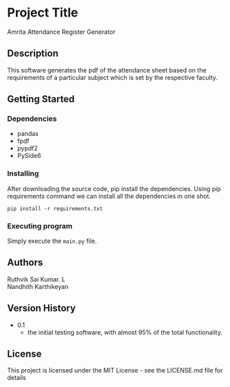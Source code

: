 # Project Title

Amrita Attendance Register Generator

## Description

This software generates the pdf of the attendance sheet based on the requirements of a particular subject which is set by the respective faculty.

## Getting Started

### Dependencies

- pandas
- fpdf
- pypdf2
- PySide6

### Installing

After downloading the source code, pip install the dependencies.
Using pip requirements command we can install all the dependencies in one shot.
```
pip install -r requirements.txt
```

### Executing program

Simply execute the `main.py` file.

## Authors

Ruthvik Sai Kumar. L <br>
Nandhith Karthikeyan

## Version History

* 0.1
    - the initial testing software, with almost 95% of the total functionality.


## License

This project is licensed under the MIT License - see the LICENSE.md file for details
